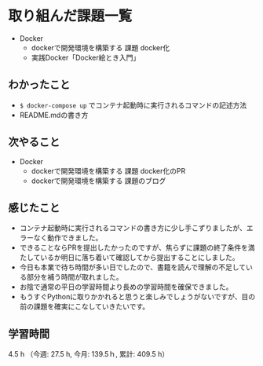 # 取り組んだ課題一覧
- Docker  
    - dockerで開発環境を構築する 課題 docker化
    - 実践Docker「Docker絵とき入門」        
## わかったこと
- `$ docker-compose up` でコンテナ起動時に実行されるコマンドの記述方法
- README.mdの書き方    
## 次やること
- Docker  
    - dockerで開発環境を構築する 課題 docker化のPR    
    -  dockerで開発環境を構築する 課題のブログ
## 感じたこと
- コンテナ起動時に実行されるコマンドの書き方に少し手こずりましたが、エラーなく動作できました。
- できることならPRを提出したかったのですが、焦らずに課題の終了条件を満たしているか明日に落ち着いて確認してから提出することにしました。
- 今日も本業で待ち時間が多い日でしたので、書籍を読んで理解の不足している部分を補う時間が取れました。
- お陰で通常の平日の学習時間より長めの学習時間を確保できました。
- もうすぐPythonに取りかかれると思うと楽しみでしょうがないですが、目の前の課題を確実にこなしていきたいです。                      
## 学習時間
4.5 h （今週: 27.5 h, 今月: 139.5ｈ, 累計: 409.5 h）
